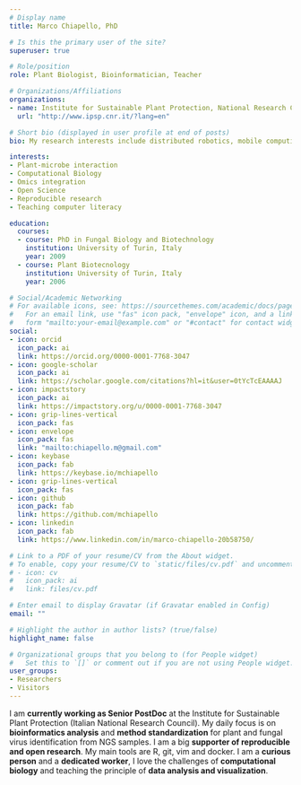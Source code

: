 ```yaml
---
# Display name
title: Marco Chiapello, PhD

# Is this the primary user of the site?
superuser: true

# Role/position
role: Plant Biologist, Bioinformatician, Teacher

# Organizations/Affiliations
organizations:
- name: Institute for Sustainable Plant Protection, National Research Council 
  url: "http://www.ipsp.cnr.it/?lang=en"

# Short bio (displayed in user profile at end of posts)
bio: My research interests include distributed robotics, mobile computing and programmable matter.

interests:
- Plant-microbe interaction
- Computational Biology
- Omics integration
- Open Science
- Reproducible research
- Teaching computer literacy

education:
  courses:
  - course: PhD in Fungal Biology and Biotechnology
    institution: University of Turin, Italy
    year: 2009
  - course: Plant Biotecnology
    institution: University of Turin, Italy
    year: 2006

# Social/Academic Networking
# For available icons, see: https://sourcethemes.com/academic/docs/page-builder/#icons
#   For an email link, use "fas" icon pack, "envelope" icon, and a link in the
#   form "mailto:your-email@example.com" or "#contact" for contact widget.
social:
- icon: orcid
  icon_pack: ai
  link: https://orcid.org/0000-0001-7768-3047
- icon: google-scholar
  icon_pack: ai
  link: https://scholar.google.com/citations?hl=it&user=0tYcTcEAAAAJ
- icon: impactstory
  icon_pack: ai
  link: https://impactstory.org/u/0000-0001-7768-3047
- icon: grip-lines-vertical
  icon_pack: fas
- icon: envelope
  icon_pack: fas
  link: "mailto:chiapello.m@gmail.com"
- icon: keybase
  icon_pack: fab
  link: https://keybase.io/mchiapello
- icon: grip-lines-vertical
  icon_pack: fas
- icon: github
  icon_pack: fab
  link: https://github.com/mchiapello
- icon: linkedin
  icon_pack: fab
  link: https://www.linkedin.com/in/marco-chiapello-20b58750/

# Link to a PDF of your resume/CV from the About widget.
# To enable, copy your resume/CV to `static/files/cv.pdf` and uncomment the lines below.
# - icon: cv
#   icon_pack: ai
#   link: files/cv.pdf

# Enter email to display Gravatar (if Gravatar enabled in Config)
email: ""

# Highlight the author in author lists? (true/false)
highlight_name: false

# Organizational groups that you belong to (for People widget)
#   Set this to `[]` or comment out if you are not using People widget.
user_groups:
- Researchers
- Visitors
---
```


I am **currently working as Senior PostDoc** at the Institute for Sustainable Plant Protection (Italian National Research Council). My daily focus is on **bioinformatics analysis** and **method standardization** for plant and fungal virus identification from NGS samples. I am a big **supporter of reproducible and open research**. My main tools are R, git, vim and docker.
I am a **curious person** and a **dedicated worker**, I love the challenges of **computational biology** and teaching the principle of **data analysis and visualization**.

